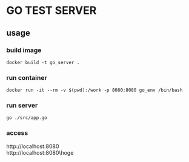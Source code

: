 # GO TEST SERVER

## usage

### build image
    docker build -t go_server .

### run container
    docker run -it --rm -v $(pwd):/work -p 8080:8080 go_env /bin/bash

### run server
    go ./src/app.go

### access
http://localhost:8080  
http://localhost:8080\hoge
